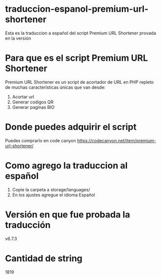 # traduccion-espanol-premium-url-shortener
Esta es la traduccion a español del script Premium URL Shortener provada en la versión 

# Para que es el script Premium URL Shortener
Premium URL Shortener es un script de acortador de URL en PHP repleto de muchas características únicas que van desde:
1. Acortar url
2. Generar codigos QR
3. Generar paginas BIO

# Donde puedes adquirir el script
Puedes comprarlo en code canyon 
https://codecanyon.net/item/premium-url-shortener/

# Como agrego la traduccion al español
1. Copie la carpeta a storage/languages/
2. En los ajustes agregue el idioma Español

# Versión en que fue probada la traducción
v6.7.3

# Cantidad de string
1819